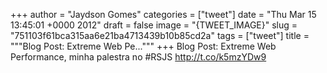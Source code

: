 
+++
author = "Jaydson Gomes"
categories = ["tweet"]
date = "Thu Mar 15 13:45:01 +0000 2012"
draft = false
image = "{TWEET_IMAGE}"
slug = "751103f61bca315aa6e21ba4713439b10b85cd2a"
tags = ["tweet"]
title = """Blog Post: Extreme Web Pe..."""
+++
Blog Post: Extreme Web Performance, minha palestra no #RSJS http://t.co/k5mzYDw9
